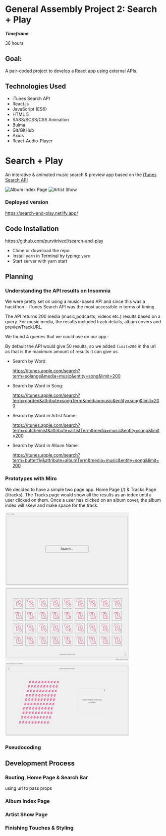 # General Assembly Project 2: Search + Play

**_Timeframe_**

36 hours

## Goal:

A pair-coded project to develop a React app using external APIs.

## Technologies Used

- iTunes Search API
- React.js
- JavaScript (ES6)
- HTML 5
- SASS/SCSS/CSS Animation
- Bulma
- Git/GitHub
- Axios
- React-Audio-Player

# Search + Play

An interative & animated music search & preview app based on the [iTunes Search API](https://developer.apple.com/library/archive/documentation/AudioVideo/Conceptual/iTuneSearchAPI/Searching.html#//apple_ref/doc/uid/TP40017632-CH5-SW1)

![Album Index Page](src/assets/album-index-gif.gif)
![Artist Show](src/assets/artist-show-gif.gif)



### Deployed version

https://search-and-play.netlify.app/

## Code Installation

https://github.com/purvitrivedi/search-and-play

- Clone or download the repo
- Install yarn in Terminal by typing: <code>yarn</code>
- Start server with yarn start

## Planning

### Understanding the API results on Insomnia

We were pretty set on using a music-based API and since this was a hackthon - iTunes Search API was the most accessible in terms of timing.

The API returns 200 media (music,podcasts, videos etc.) results based on a query. For music media, the results included track details, album covers and previewTrackURL.

We found 4 queries that we could use on our app.:

By default the API would give 50 results, so we added <code>limit=200</code> in the url as that is the maximum amount of results it can give us.

- Search by Word:

    https://itunes.apple.com/search?term=solange&media=music&entity=song&limit=200

- Search by Word in Song:

    https://itunes.apple.com/search?term=garden&attribute=songTerm&media=music&entity=song&limit=200

* Search by Word in Artist Name:

    https://itunes.apple.com/search?term=cutchemist&attribute=artistTerm&media=music&entity=song&limit=200

- Search by Word in Album Name:

    https://itunes.apple.com/search?term=butterfly&attribute=albumTerm&media=music&entity=song&limit=200

### Prototypes with Miro

We decided to have a simple two page app: Home Page (/) & Tracks Page (/tracks). The Tracks page would show all the results as an index until a user clicked on them. Once a user has clicked on an album cover, the album index will skew and make space for the track.

<img src="src/assets/home-page-miro.png" alt="home-page" width="400" />


<img src="src/assets/album-index-miro.png" alt="album-index" width="400" />


<img src="src/assets/artist-show-miro.png" alt="artist-show" width="400" />



### Pseudocoding



## Development Process

### Routing, Home Page & Search Bar

using url to pass props

### Album Index Page

### Artist Show Page

### Finishing Touches & Styling
